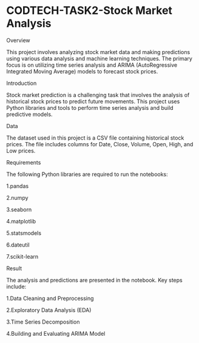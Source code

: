 # CODTECH-TASK2-Stock Market Analysis
Overview

This project involves analyzing stock market data and making predictions using various data analysis and machine learning techniques. The primary focus is on utilizing time series analysis and ARIMA (AutoRegressive Integrated Moving Average) models to forecast stock prices.

Introduction

Stock market prediction is a challenging task that involves the analysis of historical stock prices to predict future movements. This project uses Python libraries and tools to perform time series analysis and build predictive models.

Data

The dataset used in this project is a CSV file containing historical stock prices. The file includes columns for Date, Close, Volume, Open, High, and Low prices.

Requirements

The following Python libraries are required to run the notebooks:

1.pandas

2.numpy

3.seaborn

4.matplotlib

5.statsmodels

6.dateutil

7.scikit-learn

Result

The analysis and predictions are presented in the notebook. Key steps include:

1.Data Cleaning and Preprocessing

2.Exploratory Data Analysis (EDA)

3.Time Series Decomposition

4.Building and Evaluating ARIMA Model
